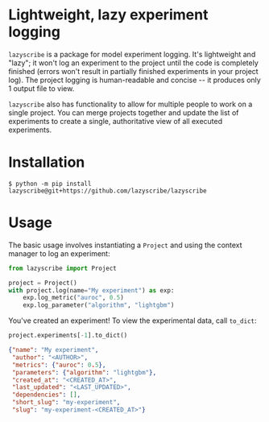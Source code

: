 # Lightweight, lazy experiment logging

``lazyscribe`` is a package for model experiment logging. It's lightweight and "lazy"; it won't
log an experiment to the project until the code is completely finished (errors won't result in
partially finished experiments in your project log). The project logging is human-readable and
concise -- it produces only 1 output file to view.

``lazyscribe`` also has functionality to allow for multiple people to work on a single project.
You can merge projects together and update the list of experiments to create a single, authoritative
view of all executed experiments.

# Installation

```console
$ python -m pip install lazyscribe@git+https://github.com/lazyscribe/lazyscribe
```

# Usage

The basic usage involves instantiating a ``Project`` and using the context manager to log
an experiment:

```python
from lazyscribe import Project

project = Project()
with project.log(name="My experiment") as exp:
    exp.log_metric("auroc", 0.5)
    exp.log_parameter("algorithm", "lightgbm")
```

You've created an experiment! To view the experimental data, call ``to_dict``:

```python
project.experiments[-1].to_dict()
```

```json
{"name": "My experiment",
 "author": "<AUTHOR>",
 "metrics": {"auroc": 0.5},
 "parameters": {"algorithm": "lightgbm"},
 "created_at": "<CREATED_AT>",
 "last_updated": "<LAST_UPDATED>",
 "dependencies": [],
 "short_slug": "my-experiment",
 "slug": "my-experiment-<CREATED_AT>"}
```

